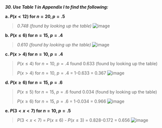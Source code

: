 ***30. Use Table 1 in Appendix I to find the following:***

**a. $P(x<12)$ for $n = 20, p = .5$**

>*0.748 (found by looking up the table)*
>![image](https://github.com/user-attachments/assets/5a0835f9-9fc8-4576-9361-443bfe4c0417)

**b. $P(x \leq 6)$ for $n=15$, $p=.4$**

>*0.610 (found by looking up the table)*
>![image](https://github.com/user-attachments/assets/6f0bc99e-8c35-40c3-bad9-c34084e2a1ce)

**c. $P(x>4)$ for $n=10$, $p=.4$**

>$P(x \leq 4)$ for $n=10$, $p=.4$ found 0.633 (found by looking up the table)
>
>$P(x>4)$ for $n=10$, $p=.4$ = 1-0.633 = 0.367
>![image](https://github.com/user-attachments/assets/99c38a75-eb54-4329-8dfd-314ba17365df)

**d. $P(x \geq 6)$ for $n=15$, $p=.6$**

>
>$P(x\leq 5)$ for $n=15$, $p=.6$ found 0.034 (found by looking up the table)
>
>$P(x \geq 6)$ for $n=15$, $p=.6$ = 1-0.034 = 0.966
![image](https://github.com/user-attachments/assets/55a4db6c-8759-4662-aa55-356ce2cc929b)


**e. $P(3<x<7)$ for $n=10$, $p=.5$**

>$P(3<x<7)$ = $P(x \leq 6)$ - $P(x \leq 3)$ = 0.828-0.172 = 0.656
>![image](https://github.com/user-attachments/assets/5331148c-42f2-49d3-b97e-aec92a16bfeb)

